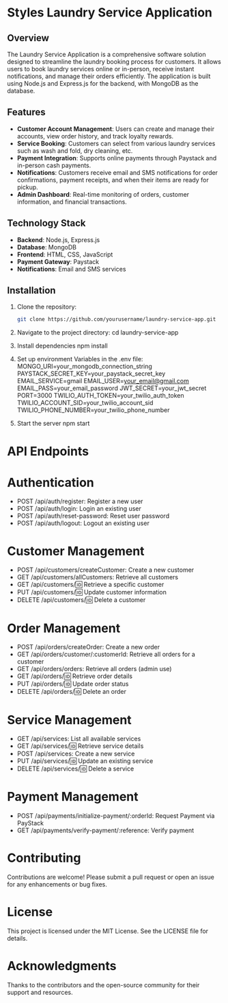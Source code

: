 # Styles Laundry Service Application

## Overview
The Laundry Service Application is a comprehensive software solution designed to streamline the laundry booking process for customers. It allows users to book laundry services online or in-person, receive instant notifications, and manage their orders efficiently. The application is built using Node.js and Express.js for the backend, with MongoDB as the database.

## Features
- **Customer Account Management**: Users can create and manage their accounts, view order history, and track loyalty rewards.
- **Service Booking**: Customers can select from various laundry services such as wash and fold, dry cleaning, etc.
- **Payment Integration**: Supports online payments through Paystack and in-person cash payments.
- **Notifications**: Customers receive email and SMS notifications for order confirmations, payment receipts, and when their items are ready for pickup.
- **Admin Dashboard**: Real-time monitoring of orders, customer information, and financial transactions.

## Technology Stack
- **Backend**: Node.js, Express.js
- **Database**: MongoDB
- **Frontend**: HTML, CSS, JavaScript
- **Payment Gateway**: Paystack
- **Notifications**: Email and SMS services

## Installation
1. Clone the repository:
   ```sh
   git clone https://github.com/yourusername/laundry-service-app.git

2. Navigate to the project directory:
   cd laundry-service-app

3. Install dependencies
   npm install

4. Set up environment Variables in the .env file:
   MONGO_URI=your_mongodb_connection_string
   PAYSTACK_SECRET_KEY=your_paystack_secret_key
   EMAIL_SERVICE=gmail
   EMAIL_USER=your_email@gmail.com
   EMAIL_PASS=your_email_password
   JWT_SECRET=your_jwt_secret
   PORT=3000
   TWILIO_AUTH_TOKEN=your_twilio_auth_token
   TWILIO_ACCOUNT_SID=your_twilio_account_sid
   TWILIO_PHONE_NUMBER=your_twilio_phone_number

5. Start the server
   npm start

# API Endpoints

# Authentication

  - POST /api/auth/register: Register a new user
  - POST /api/auth/login: Login an existing user
  - POST /api/auth/reset-password: Reset user password
  - POST /api/auth/logout: Logout an existing user

# Customer Management

  - POST /api/customers/createCustomer: Create a new customer
  - GET /api/customers/allCustomers: Retrieve all customers
  - GET /api/customers/:id: Retrieve a specific customer
  - PUT /api/customers/:id: Update customer information
  - DELETE /api/customers/:id: Delete a customer

# Order Management

  - POST /api/orders/createOrder: Create a new order
  - GET /api/orders/customer/:customerId: Retrieve all orders for a customer
  - GET /api/orders/orders: Retrieve all orders (admin use)
  - GET /api/orders/:id: Retrieve order details
  - PUT /api/orders/:id: Update order status
  - DELETE /api/orders/:id: Delete an order

# Service Management

  - GET /api/services: List all available services
  - GET /api/services/:id: Retrieve service details
  - POST /api/services: Create a new service
  - PUT /api/services/:id: Update an existing service
  - DELETE /api/services/:id: Delete a service

# Payment Management
   - POST /api/payments/initialize-payment/:orderId: Request Payment via PayStack
   - GET /api/payments/verify-payment/:reference: Verify payment

# Contributing
Contributions are welcome! Please submit a pull request or open an issue for any enhancements or bug fixes.

# License
This project is licensed under the MIT License. See the LICENSE file for details.

# Acknowledgments
Thanks to the contributors and the open-source community for their support and resources.